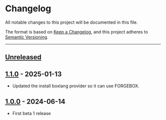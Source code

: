 # Changelog

All notable changes to this project will be documented in this file.

The format is based on [Keep a Changelog](https://keepachangelog.com/en/1.0.0/),
and this project adheres to [Semantic Versioning](https://semver.org/spec/v2.0.0.html).

* * *

## [Unreleased]

## [1.1.0] - 2025-01-13

- Updated the install boxlang provider so it can use FORGEBOX.

## [1.0.0] - 2024-06-14

- First beta 1 release

[Unreleased]: https://github.com/ortus-boxlang/boxlang-docker/compare/v1.1.0...HEAD

[1.1.0]: https://github.com/ortus-boxlang/boxlang-docker/compare/v1.0.0...v1.1.0

[1.0.0]: https://github.com/ortus-boxlang/boxlang-docker/compare/v1.0.0...v1.0.0
